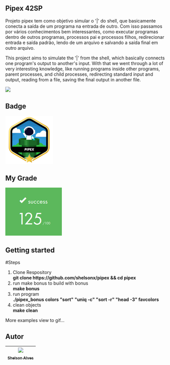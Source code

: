 <h2> Pipex 42SP </h2>


<p>

Projeto pipex tem como objetivo simular o '|' do shell, que basicamente conecta a saída de um programa na entrada de outro. Com isso 
passamos por vários conhecimentos bem interessantes, como executar programas dentro de outros programas, processos pai e processos filhos, redirecionar
entrada e saída padrão, lendo de um arquivo e salvando a saída final em outro arquivo.

</p>

<p>
This project aims to simulate the '|' from the shell, which basically connects one program's output to another's input. With that we went through 
a lot of very interesting knowledge, like running programs inside other programs, parent processes, and child processes, redirecting standard input 
and output, reading from a file, saving the final output in another file.

</p>

<img src="https://github.com/shelsonx/pipex/blob/master/imgs/pipex.gif"/>

## Badge
<img src="https://github.com/shelsonx/pipex/blob/master/imgs/badge.png"/>

## My Grade
<img src="https://github.com/shelsonx/so_long42/blob/master/assets/images/score_so_long.png"/>

## Getting started
#Steps

<ol>
<li>Clone Respository</li>
    <strong>git clone https://github.com/shelsonx/pipex && cd pipex</strong>
<li>run make bonus to build with bonus</li>
    <strong>make bonus</strong>
<li>run program</li>
    <strong>./pipex_bonus colors "sort" "uniq -c" "sort -r" "head -3" favcolors</strong>
<li>clean objects</li>
    <strong>make clean</strong>
</ol>

More examples view to gif...
    

## Autor
[<img src="https://avatars.githubusercontent.com/u/9338751?s=400&u=b7b6239f4c7a2f350c64e641d173f248cf3bc407&v=4" width=115><br><sub>Shelson Alves</sub>](https://github.com/shelsonx)|
| :---: |
